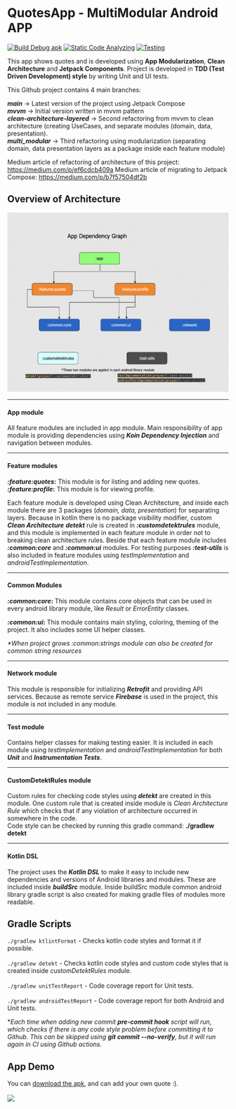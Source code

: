 # QuotesApp - MultiModular Android APP

[![Build Debug apk](https://github.com/mirzemehdi/quotesapp/actions/workflows/build_debug.yml/badge.svg)](https://github.com/mirzemehdi/quotesapp/actions/workflows/build_debug.yml)
[![Static Code Analyzing](https://github.com/mirzemehdi/quotesapp/actions/workflows/static_code_analyze.yml/badge.svg)](https://github.com/mirzemehdi/quotesapp/actions/workflows/static_code_analyze.yml)
[![Testing](https://github.com/mirzemehdi/quotesapp/actions/workflows/unit_testing.yml/badge.svg)](https://github.com/mirzemehdi/quotesapp/actions/workflows/unit_testing.yml)

This app shows quotes and is developed using **App Modularization**, **Clean Architecture** and **Jetpack Components**. 
Project is developed in **TDD (Test Driven Development) style** by writing Unit and UI tests.  

This Github project contains 4 main branches:  

   _**main**_ -> Latest version of the project using Jetpack Compose   
     _**mvvm**_ -> Initial version written in mvvm pattern  
    _**clean-architecture-layered**_ -> Second refactoring from mvvm to clean architecture (creating UseCases, and separate modules (domain, data, presentation).    
    _**multi_modular**_ -> Third refactoring using modularization (separating domain, data presentation layers as a package inside each feature module)  
  
Medium article of refactoring of architecture of this project: https://medium.com/p/ef6cdcb409a
Medium article of migrating to Jetpack Compose: https://medium.com/p/b7f57504df2b

## Overview of Architecture

<img src="outputs/screenshots/app_dependency_graph.png" alt="architecture" >

<hr>

#### App module
All feature modules are included in app module. Main responsibility of app module is 
providing dependencies using **_Koin Dependency Injection_** and navigation between modules.

<hr>

#### Feature modules
**_:feature:quotes_:**  This module is for listing and adding new quotes.  
**_:feature:profile_:**  This module is for viewing profile.

Each feature module is developed using Clean Architecture, and inside 
each module there are 3 packages (_domain, data, presentation_) for separating 
layers. Because in kotlin there is no package visibility modifier, custom **_Clean Architecture_**
**_detekt_** rule is created in **_:customdetektrules_** module, and this module is implemented
in each feature module in order not to breaking clean architecture rules. Beside that each 
feature module includes **_:common:core_** and **_:common:ui_** modules. For testing purposes
**_:test-utils_** is also included in feature modules using _testImplementation_ 
and _androidTestImplementation_.

<hr>


#### Common Modules
**_:common:core_:**  This module contains core objects that can be used 
in every android library module, like _Result_ or _ErrorEntity_ classes.

**_:common:ui_:**  This module contains main styling, coloring, theming of the project. 
It also includes some UI helper classes.

_*When project grows :common:strings module can also be created for common string resources_

<hr>


#### Network module
This module is responsible for initializing **_Retrofit_** and providing API services.
Because as remote service **_Firebase_** is used in the project, this module is not included in any module.

<hr>


#### Test module
Contains helper classes for making testing easier. It is included in each module 
using _testImplementation_ and _androidTestImplementation_ for both **_Unit_** and **_Instrumentation Tests_**.

<hr>


#### CustomDetektRules module
Custom rules for checking code styles using _**detekt**_ are created in this module. 
One custom rule that is created inside module is _Clean Architecture Rule_ which checks that 
if any violation of architecture occurred in somewhere in the code.  
Code style can be checked by running this gradle command: **./gradlew detekt**

<hr>


#### Kotlin DSL
The project uses the _**Kotlin DSL**_ to make it easy to include new dependencies and versions of Android libraries and modules.
These are included inside **_buildSrc_** module. Inside buildSrc module 
common android library gradle script is also created for making gradle files of modules more readable.

## Gradle Scripts
`./gradlew ktlintFormat` - Checks kotlin code styles and format it if possible. <br>  
`./gradlew detekt` - Checks kotlin code styles and custom code styles that is created inside _customDetektRules_ module.  <br>  
`./gradlew unitTestReport` - Code coverage report for Unit tests.  <br>  
`./gradlew androidTestReport` - Code coverage report for both Android and Unit tests.

*_Each time when adding new commit **pre-commit hook** script will run, which checks if there is any code 
style problem before committing it to Github. This can be skipped using **git commit --no-verify**, 
but it will run again in CI using Github actions._

## App Demo
You can [download the apk](outputs/quotes.apk), and can add your own quote :). <br>  
<img src="outputs/screenrecorder.gif" width="250">
